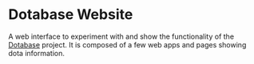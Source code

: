 # Dotabase Website
A web interface to experiment with and show the functionality of the [Dotabase](https://github.com/mdiller/dotabase "Dotabase") project. It is composed of a few web apps and pages showing dota information.